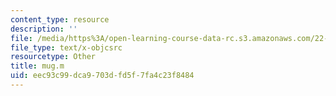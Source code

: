 ```yaml
---
content_type: resource
description: ''
file: /media/https%3A/open-learning-course-data-rc.s3.amazonaws.com/22-312-engineering-of-nuclear-reactors-fall-2015/eec93c99dca9703dfd5f7fa4c23f8484_mug.m
file_type: text/x-objcsrc
resourcetype: Other
title: mug.m
uid: eec93c99-dca9-703d-fd5f-7fa4c23f8484
---
```

